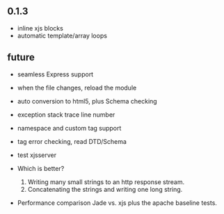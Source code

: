 0.1.3
-----

* inline xjs blocks
* automatic template/array loops

future
------

* seamless Express support
* when the file changes, reload the module
* auto conversion to html5, plus Schema checking
* exception stack trace line number
* namespace and custom tag support
* tag error checking, read DTD/Schema
* test xjsserver

* Which is better?
    1. Writing many small strings to an http response stream.
    2. Concatenating the strings and writing one long string.

* Performance comparison
    Jade vs. xjs plus the apache baseline tests.
